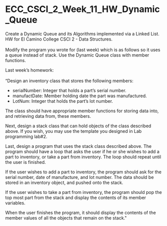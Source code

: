 # ECC_CSCI_2_Week_11_HW_Dynamic_Queue
Create a Dynamic Queue and its Algorithms implemented via a Linked List. HW for El Camino College CSCI 2 - Data Structures.
<br><br>
 Modify the program you wrote for (last week) 
 which is as follows so it uses a queue instead of stack.
 Use the Dynamic Queue class with member functions.

 Last week’s homework:
 <br><br>
 “Design an inventory class that stores the following
 members:
 
 - serialNumber: Integer that holds a part’s serial number.
 - manufactDate: Member holding date the part was manufactured.
 - LotNum: Integer that holds the part’s lot number.

 The class should have appropriate member functions for
 storing data into, and retrieving data from, these members.

 Next, design a stack class that can hold objects of the
 class described above. If you wish, you may use the
 template you designed in Lab programming lab#2.

 Last, design a program that uses the stack class described
 above. The program should have a loop that asks the user if
 he or she wishes to add a part to inventory, or take a part
 from inventory. The loop should repeat until the user is
 finished.

 If the user wishes to add a part to inventory, the program
 should ask for the serial number, date of manufacture, and
 lot number. The data should be stored in an inventory
 object, and pushed onto the stack.

 If the user wishes to take a part from inventory, the
 program should pop the top most part from the stack and
 display the contents of its member variables.

 When the user finishes the program, it should display the
 contents of the member values of all the objects that
 remain on the stack."
